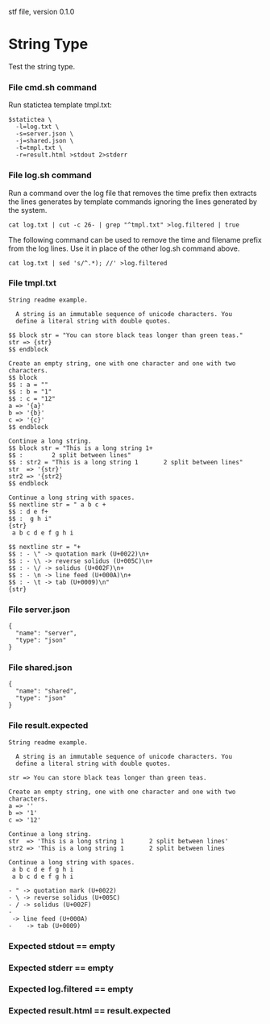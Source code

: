 stf file, version 0.1.0

# String Type

Test the string type.

### File cmd.sh command

Run statictea template tmpl.txt:

~~~
$statictea \
  -l=log.txt \
  -s=server.json \
  -j=shared.json \
  -t=tmpl.txt \
  -r=result.html >stdout 2>stderr
~~~

### File log.sh command

Run a command over the log file that removes the time prefix then
extracts the lines generates by template commands ignoring the lines
generated by the system.

~~~
cat log.txt | cut -c 26- | grep "^tmpl.txt" >log.filtered | true
~~~

The following command can be used to remove the time and
filename prefix from the log lines. Use it in place of the other
log.sh command above.

~~~
cat log.txt | sed 's/^.*); //' >log.filtered
~~~

### File tmpl.txt

~~~
String readme example.

  A string is an immutable sequence of unicode characters. You
  define a literal string with double quotes.

$$ block str = "You can store black teas longer than green teas."
str => {str}
$$ endblock

Create an empty string, one with one character and one with two characters.
$$ block
$$ : a = ""
$$ : b = "1"
$$ : c = "12"
a => '{a}'
b => '{b}'
c => '{c}'
$$ endblock

Continue a long string.
$$ block str = "This is a long string 1+
$$ :        2 split between lines"
$$ : str2 = "This is a long string 1       2 split between lines"
str  => '{str}'
str2 => '{str2}
$$ endblock

Continue a long string with spaces.
$$ nextline str = " a b c +
$$ : d e f+
$$ :  g h i"
{str}
 a b c d e f g h i

$$ nextline str = "+
$$ : - \" -> quotation mark (U+0022)\n+
$$ : - \\ -> reverse solidus (U+005C)\n+
$$ : - \/ -> solidus (U+002F)\n+
$$ : - \n -> line feed (U+000A)\n+
$$ : - \t -> tab (U+0009)\n"
{str}
~~~

### File server.json

~~~
{
  "name": "server",
  "type": "json"
}
~~~

### File shared.json

~~~
{
  "name": "shared",
  "type": "json"
}
~~~

### File result.expected

~~~
String readme example.

  A string is an immutable sequence of unicode characters. You
  define a literal string with double quotes.

str => You can store black teas longer than green teas.

Create an empty string, one with one character and one with two characters.
a => ''
b => '1'
c => '12'

Continue a long string.
str  => 'This is a long string 1       2 split between lines'
str2 => 'This is a long string 1       2 split between lines

Continue a long string with spaces.
 a b c d e f g h i
 a b c d e f g h i

- " -> quotation mark (U+0022)
- \ -> reverse solidus (U+005C)
- / -> solidus (U+002F)
- 
 -> line feed (U+000A)
- 	 -> tab (U+0009)

~~~

### Expected stdout == empty
### Expected stderr == empty
### Expected log.filtered == empty
### Expected result.html == result.expected
